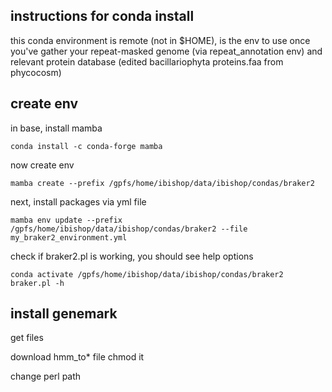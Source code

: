 ## instructions for conda install
this conda environment is remote (not in $HOME), is the env to use once you've gather your repeat-masked genome (via repeat_annotation env) and relevant protein database (edited bacillariophyta proteins.faa from phycocosm)

## create env
in base, install mamba
```
conda install -c conda-forge mamba
```

now create env
```
mamba create --prefix /gpfs/home/ibishop/data/ibishop/condas/braker2
```

next, install packages via yml file
```
mamba env update --prefix /gpfs/home/ibishop/data/ibishop/condas/braker2 --file my_braker2_environment.yml
```

check if braker2.pl is working, you should see help options
```
conda activate /gpfs/home/ibishop/data/ibishop/condas/braker2
braker.pl -h
```



## install genemark

get files

download hmm_to* file
chmod it

change perl path
